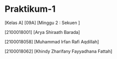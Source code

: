 # Praktikum-1

[Kelas A] [09A] [Minggu 2 : Sekuen ]

[2100018001] [Arya Shiraath Barada]

[2100018058] [Muhammad Irfan Rafi Aqdillah]

[2100018062] [Khindy Zharifany Fayyadhana Fattah]
